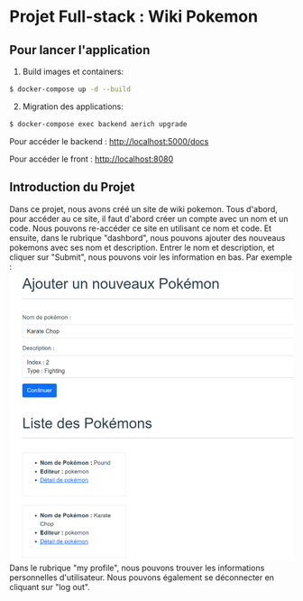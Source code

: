 
# Projet Full-stack : Wiki Pokemon


## Pour lancer l'application

1. Build images et containers:

```sh
$ docker-compose up -d --build
```

2. Migration des applications:

```sh
$ docker-compose exec backend aerich upgrade
```

Pour accéder le backend : [http://localhost:5000/docs](http://localhost:5000/docs)


Pour accéder le front : [http://localhost:8080](http://localhost:8080) 


## Introduction du Projet
Dans ce projet, nous avons créé un site de wiki pokemon. 
Tous d'abord, pour accéder au ce site, il faut d'abord créer un compte avec un nom et un code. Nous pouvons re-accéder ce site en utilisant ce nom et code. 
Et ensuite, dans le rubrique "dashbord", nous pouvons ajouter des nouveaus pokemons avec ses nom et description. Entrer le nom et description, et cliquer sur "Submit", nous pouvons voir les information en bas. Par exemple : ![image](https://github.com/Hao-Li-lih/FULL-STACK_POKEMON/blob/main/photo/photo1.png) 
Dans le rubrique "my profile", nous pouvons trouver les informations personnelles d'utilisateur. 
Nous pouvons également se déconnecter en cliquant sur "log out".
